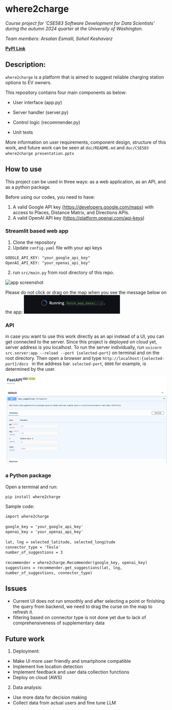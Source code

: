 # where2charge
_Course project for 'CSE583 Software Development for Data Scientists' during the autumn 2024 quarter at the University of Washington._

_Team members: Arsalan Esmaili, Soheil Keshavarz_

[**PyPI Link**](https://pypi.org/project/where2charge/1.0.0/)

## Description: 

`where2charge` is a platform that is aimed to suggest reliable charging station options to EV owners.

This repository contains four main components as below:
- User interface (app.py) 

- Server handler (server.py)

- Control logic (recommender.py)

- Unit tests 

More information on user requirements, component design, structure of this work, and future work
can be seen at `doc/README.md` and `doc/CSE583 where2charge presentation.pptx`



## How to use
This project can be used in three ways: as a web application, as an API, and as a python package. 

Before using our codes, you need to have:

1. A valid Google API key (https://developers.google.com/maps) with access to Places, Distance Matrix, 
and Directions APIs.
2. A valid OpenAI API key (https://platform.openai.com/api-keys)

### Streamlit based web app
1. Clone the repository
2. Update `config.yaml` file with your api keys
```angular2html
GOOGLE_API_KEY: "your_google_api_key"
OpenAI_API_KEY: "your_openai_api_key"
```
2. run `src/main.py` from root directory of this repo.

![app screenshot](https://github.com/BlueSoheil99/where2charge/blob/main/doc/recording.gif?raw=true)

Please do not click or drag on the map when you see the message below on the app:
<img src="https://github.com/BlueSoheil99/where2charge/blob/main/doc/running_screenshot.png?raw=true" width=300>
### API
in case you want to use this work directly as an api instead of a UI, you can get connected to the server. 
Since this project is deployed on cloud yet, server address is you localhost. To run the server individually,
run `uvicorn src.server:app --reload --port {selected-port}` on terminal and on the root directory. Then open a browser and type `http://localhost:{selected-port}/docs
` in the address bar. `selected-port`, `8000` for example, is determined by the user.


![api_screenshot](https://github.com/BlueSoheil99/where2charge/blob/main/doc/api_screenshot.png?raw=true)
### a Python package
Open a terminal and run:
```angular2html
pip install where2charge
```
Sample code:
```angular2html
import where2charge

google_key = 'your_google_api_key'
openai_key = 'your_openai_api_key'

lat, lng = selected_latitude, selected_longitude
connector_type = 'Tesla'
number_of_suggestions = 3

recommender = where2charge.Recommender(google_key, openai_key)
suggestions = recommender.get_suggestions(lat, lng, number_of_suggestions, connector_type)
```

## Issues
- Current UI does not run smoothly and after selecting a point or finishing the query from 
backend, we need to drag the curse on the map to refresh it.
- filtering based on connector type is not done yet due to lack of comprehensiveness of supplementary data
## Future work
1. Deployment:
- Make UI more user friendly and smartphone compatible
- Implement live location detection
- Implement feedback and user data collection functions
- Deploy on cloud (AWS)

2. Data analysis:
- Use more data for decision making
- Collect data from actual users and fine tune LLM
